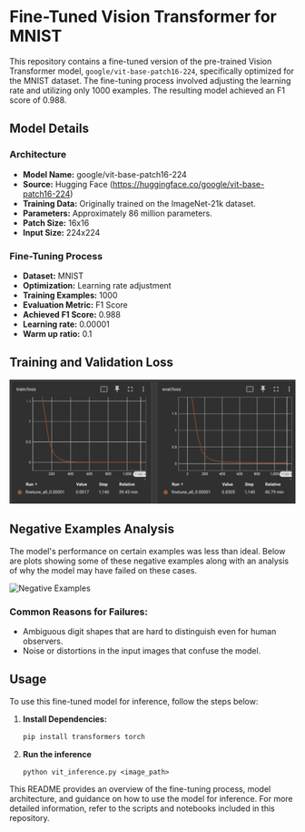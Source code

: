 # Fine-Tuned Vision Transformer for MNIST

This repository contains a fine-tuned version of the pre-trained Vision Transformer model, `google/vit-base-patch16-224`, specifically optimized for the MNIST dataset. The fine-tuning process involved adjusting the learning rate and utilizing only 1000 examples. The resulting model achieved an F1 score of 0.988.

## Model Details

### Architecture

- **Model Name:** google/vit-base-patch16-224
- **Source:** Hugging Face (https://huggingface.co/google/vit-base-patch16-224)
- **Training Data:** Originally trained on the ImageNet-21k dataset.
- **Parameters:** Approximately 86 million parameters.
- **Patch Size:** 16x16
- **Input Size:** 224x224

### Fine-Tuning Process

- **Dataset:** MNIST
- **Optimization:** Learning rate adjustment
- **Training Examples:** 1000
- **Evaluation Metric:** F1 Score
- **Achieved F1 Score:** 0.988
- **Learning rate:** 0.00001
- **Warm up ratio:** 0.1

## Training and Validation Loss

![Train and Validation Loss](plots/train_val_loss.png)

## Negative Examples Analysis

The model's performance on certain examples was less than ideal. Below are plots showing some of these negative examples along with an analysis of why the model may have failed on these cases.

![Negative Examples](plots/negative_examples.png)

### Common Reasons for Failures:
- Ambiguous digit shapes that are hard to distinguish even for human observers.
- Noise or distortions in the input images that confuse the model.

## Usage

To use this fine-tuned model for inference, follow the steps below:

1. **Install Dependencies:**
   ```bash
   pip install transformers torch
   ```
2. **Run the inference**
   ```
   python vit_inference.py <image_path>
   ```

This README provides an overview of the fine-tuning process, model architecture, and guidance on how to use the model for inference. For more detailed information, refer to the scripts and notebooks included in this repository.
